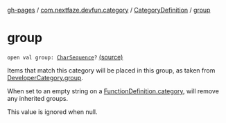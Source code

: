 [gh-pages](../../index.md) / [com.nextfaze.devfun.category](../index.md) / [CategoryDefinition](index.md) / [group](./group.md)

# group

`open val group: `[`CharSequence`](https://kotlinlang.org/api/latest/jvm/stdlib/kotlin/-char-sequence/index.html)`?` [(source)](https://github.com/NextFaze/dev-fun/tree/master/devfun-annotations/src/main/java/com/nextfaze/devfun/category/CategoryDefinition.kt#L30)

Items that match this category will be placed in this group, as taken from [DeveloperCategory.group](../-developer-category/group.md).

When set to an empty string on a [FunctionDefinition.category](../../com.nextfaze.devfun.function/-function-definition/category.md), will remove any inherited groups.

This value is ignored when null.

